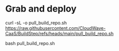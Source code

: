 # Grab and deploy

curl -sL -o pull_build_repo.sh https://raw.githubusercontent.com/CloudWave-CaaS/BuildStep/refs/heads/main/pull_build_repo.sh

bash pull_build_repo.sh
